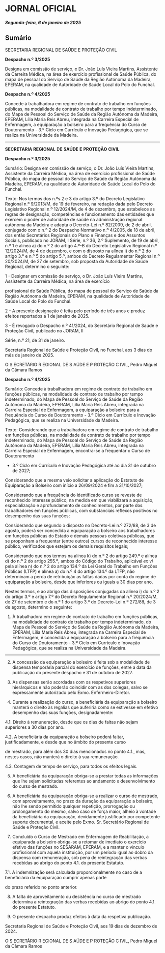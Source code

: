 # JORNAL OFICIAL

##### Segunda-feira, 6 de janeiro de 2025

## **Sumário**

SECRETARIA REGIONAL DE SAÚDE E PROTEÇÃO CIVIL

**Despacho n.º 3/2025**

Designa em comissão de serviço, o Dr. João Luís Vieira Martins, Assistente da
Carreira Médica, na área de exercício profissional de Saúde Pública, do mapa de
pessoal do Serviço de Saúde da Região Autónoma da Madeira, EPERAM, na
qualidade de Autoridade de Saúde Local do Polo do Funchal.

**Despacho n.º 4/2025**

Concede à trabalhadora em regime de contrato de trabalho em funções públicas, na
modalidade de contrato de trabalho por tempo indeterminado, do Mapa de Pessoal
do Serviço de Saúde da Região Autónoma da Madeira, EPERAM, Lília Maria Reis
Abreu, integrada na Carreira Especial de Enfermagem, a equiparação a bolseiro para
a frequência do Curso de Doutoramento - 3.º Ciclo em Currículo e Inovação
Pedagógica, que se realiza na Universidade da Madeira.




---

**SECRETARIA** **REGIONAL** **DE** **SAÚDE** **E** **PROTEÇÃO** **CIVIL**


**Despacho n.º 3/2025**


Sumário:
Designa em comissão de serviço, o Dr. João Luís Vieira Martins, Assistente da Carreira Médica, na área de exercício profissional de
Saúde Pública, do mapa de pessoal do Serviço de Saúde da Região Autónoma da Madeira, EPERAM, na qualidade de Autoridade de
Saúde Local do Polo do Funchal.

Texto:
Nos termos dos n.ºs 2 e 3 do artigo 3.º do Decreto Legislativo Regional n.º 9/2013/M, de 19 de fevereiro, na redação dada
pelo Decreto Legislativo Regional n.º 12/2024/M, de 4 de dezembro, que estabelece as regras de designação, competências e
funcionamento das entidades que exercem o poder de autoridade de saúde na administração regional autónoma da Madeira e
adapta o Decreto-Lei n.º 82/2009, de 2 de abril, conjugado com o n.º 2 do Despacho Normativo n.º 4/2005, de 18 de abril, dos
então Secretários Regionais do Plano e Finanças e dos Assuntos Sociais, publicado no JORAM, I Série, n.º 36, 2.º
Suplemento, de 19 de abril, n.º 1 e alínea a) do n.º 2 do artigo 4.º-B do Decreto Legislativo Regional n.º 12/2024/M, de 4 de
dezembro, e com o disposto na alínea i) do n.º 2 do artigo 3.º e n.º 5 do artigo 5.º, ambos do Decreto Regulamentar Regional
n.º 20/2024/M, de 27 de setembro, sob proposta da Autoridade de Saúde Regional, determino o seguinte:


1 - Designar em comissão de serviço, o Dr. João Luís Vieira Martins, Assistente da Carreira Médica, na área de exercício

profissional de Saúde Pública, do mapa de pessoal do Serviço de Saúde da Região Autónoma da Madeira, EPERAM,
na qualidade de Autoridade de Saúde Local do Polo do Funchal.

2 - A presente designação é feita pelo período de três anos e produz efeitos reportados a 1 de janeiro de 2025.

3 - É revogado o Despacho n.º 41/2024, do Secretário Regional de Saúde e Proteção Civil, publicado no JORAM, II

Série, n.º 21, de 31 de janeiro.

Secretaria Regional de Saúde e Proteção Civil, no Funchal, aos 3 dias do mês de janeiro de 2025.

O S ECRETÁRIO R EGIONAL DE S AÚDE E P ROTEÇÃO C IVIL, Pedro Miguel da Câmara Ramos


**Despacho n.º 4/2025**


Sumário:
Concede à trabalhadora em regime de contrato de trabalho em funções públicas, na modalidade de contrato de trabalho por tempo
indeterminado, do Mapa de Pessoal do Serviço de Saúde da Região Autónoma da Madeira, EPERAM, Lília Maria Reis Abreu, integrada
na Carreira Especial de Enfermagem, a equiparação a bolseiro para a frequência do Curso de Doutoramento - 3.º Ciclo em Currículo e
Inovação Pedagógica, que se realiza na Universidade da Madeira.

Texto:
Considerando que a trabalhadora em regime de contrato de trabalho em funções públicas, na modalidade de contrato de
trabalho por tempo indeterminado, do Mapa de Pessoal do Serviço de Saúde da Região Autónoma da Madeira, EPERAM,
Lília Maria Reis Abreu, integrada na Carreira Especial de Enfermagem, encontra-se a frequentar o Curso de Doutoramento 
- 3.º Ciclo em Currículo e Inovação Pedagógica até ao dia 31 de outubro de 2027;

Considerando que a mesma veio solicitar a aplicação do Estatuto de Equiparação a Bolseiro com início a 26/09/2024 e fim
a 31/10/2027;

Considerando que a frequência do identificado curso se reveste de reconhecido interesse público, na medida em que
viabilizará a aquisição, especialização e aprofundamento de conhecimentos, por parte dos trabalhadores em funções públicas,
com substanciais reflexos positivos no desempenho das suas funções;

Considerando que segundo o disposto no Decreto-Lei n.º 272/88, de 3 de agosto, poderá ser concedida a equiparação a
bolseiro aos trabalhadores em funções públicas do Estado e demais pessoas coletivas públicas, que se proponham a frequentar
(entre outros) cursos de reconhecido interesse público, verificados que estejam os demais requisitos legais;

Considerando que nos termos na alínea k) do n.º 2 do artigo 249.º e alínea d) do n.º 2 do artigo 255.º, ambos do Código do
Trabalho, aplicável _ex vi_ pela alínea n) do n.º 2 do artigo 134.º da Lei Geral do Trabalho em Funções Públicas (LTFP) e alínea
a) do n.º 4 do artigo 134.º da LTFP, não determinam a perda de retribuição as faltas dadas por conta do regime de equiparação
a bolseiro, desde que inferiores ou iguais a 30 dias por ano.

Nestes termos, e ao abrigo das disposições conjugadas da alínea i) do n.º 2 do artigo 3.º e artigo 7.º do Decreto
Regulamentar Regional n.º 20/2024/M, de 27 de setembro e do n.º 1 do artigo 3.º do Decreto-Lei n.º 272/88, de 3 de agosto,
determino o seguinte:


1. À trabalhadora em regime de contrato de trabalho em funções públicas, na modalidade de contrato de trabalho por
tempo indeterminado, do Mapa de Pessoal do Serviço de Saúde da Região Autónoma da Madeira, EPERAM, Lília
Maria Reis Abreu, integrada na Carreira Especial de Enfermagem, é concedida a equiparação a bolseiro para a
frequência do Curso de Doutoramento - 3.º Ciclo em Currículo e Inovação Pedagógica, que se realiza na
Universidade da Madeira.




---

2. A concessão da equiparação a bolseiro é feita sob a modalidade de dispensa temporária parcial do exercício de
funções, entre a data da publicação do presente despacho e 31 de outubro de 2027.

3. As dispensas serão acordadas com os respetivos superiores hierárquicos e não poderão coincidir com as dos colegas,
salvo se expressamente autorizado pelo Exmo. Enfermeiro-Diretor.

4. Durante a realização do curso, a beneficiária da equiparação a bolseiro manterá o direito às regalias que auferiria
como se estivesse em efetivo desempenho das suas funções, designadamente:


4.1. Direito à remuneração, desde que os dias de faltas não sejam superiores a 30 dias por ano.

4.2. A beneficiária da equiparação a bolseiro poderá faltar, justificadamente, e desde que no âmbito do presente curso

de mestrado, para além dos 30 dias mencionados no ponto 4.1., mas, nestes casos, não manterá o direito à sua
remuneração.

4.3. Contagem de tempo de serviço, para todos os efeitos legais.

5. A beneficiária da equiparação obriga-se a prestar todas as informações que lhe sejam solicitadas referentes ao
andamento e desenvolvimento do curso de mestrado.

6. A beneficiária da equiparação obriga-se a realizar o curso de mestrado, com aproveitamento, no prazo da duração da
equiparação a bolseiro, não lhe sendo permitido qualquer repetição, prorrogação ou prolongamento do mesmo, salvo
caso de força maior, alheio à vontade da beneficiária da equiparação, devidamente justificado por competente suporte
documental, e aceite pelo Exmo. Sr. Secretário Regional de Saúde e Proteção Civil.

7. Concluído o Curso de Mestrado em Enfermagem de Reabilitação, a equiparada a bolseiro obriga-se a retomar de
imediato o exercício efetivo das funções no SESARAM, EPERAM, e a manter o vínculo profissional com aquela
instituição, por um período igual ao dobro da dispensa com remuneração, sob pena de reintegração das verbas
recebidas ao abrigo do ponto 4.1. do presente Estatuto.


7.1. A indemnização será calculada proporcionalmente no caso de a beneficiária da equiparação cumprir apenas parte

do prazo referido no ponto anterior.

8. A falta de aproveitamento ou desistência no curso de mestrado determina a reintegração das verbas recebidas ao
abrigo do ponto 4.1. do presente Estatuto.

9. O presente despacho produz efeitos à data da respetiva publicação.

Secretaria Regional de Saúde e Proteção Civil, aos 19 dias de dezembro de 2024.


O S ECRETÁRIO R EGIONAL DE S AÚDE E P ROTEÇÃO C IVIL, Pedro Miguel da Câmara Ramos

